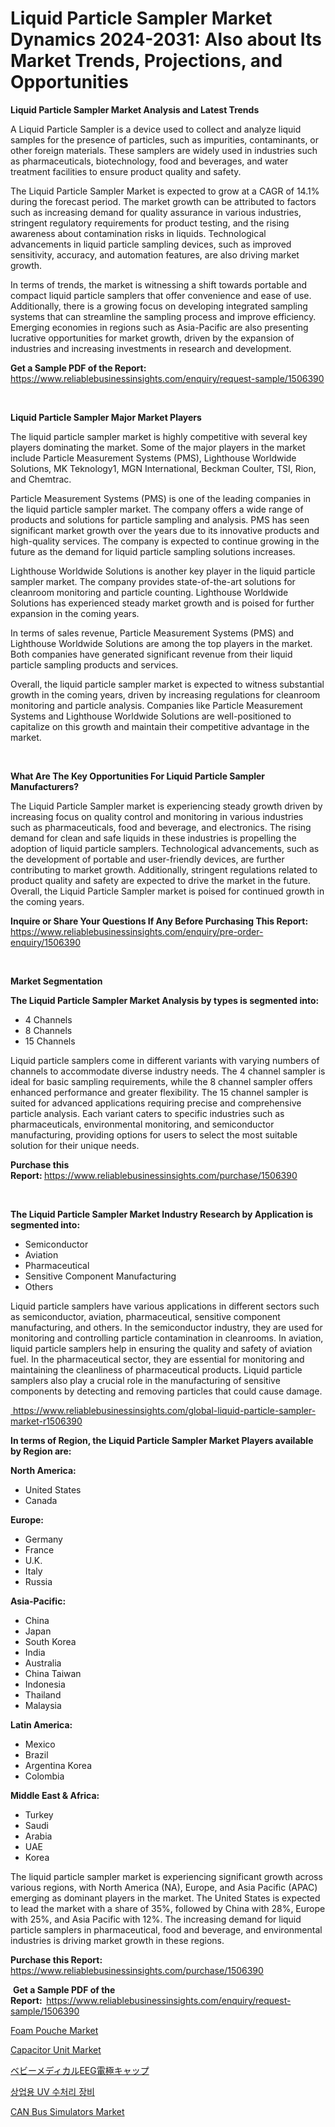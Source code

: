<p><h1>Liquid Particle Sampler Market Dynamics 2024-2031: Also about Its Market Trends, Projections, and Opportunities</h1></p><p><strong>Liquid Particle Sampler Market Analysis and Latest Trends</strong></p>
<p><p>A Liquid Particle Sampler is a device used to collect and analyze liquid samples for the presence of particles, such as impurities, contaminants, or other foreign materials. These samplers are widely used in industries such as pharmaceuticals, biotechnology, food and beverages, and water treatment facilities to ensure product quality and safety.</p><p>The Liquid Particle Sampler Market is expected to grow at a CAGR of 14.1% during the forecast period. The market growth can be attributed to factors such as increasing demand for quality assurance in various industries, stringent regulatory requirements for product testing, and the rising awareness about contamination risks in liquids. Technological advancements in liquid particle sampling devices, such as improved sensitivity, accuracy, and automation features, are also driving market growth.</p><p>In terms of trends, the market is witnessing a shift towards portable and compact liquid particle samplers that offer convenience and ease of use. Additionally, there is a growing focus on developing integrated sampling systems that can streamline the sampling process and improve efficiency. Emerging economies in regions such as Asia-Pacific are also presenting lucrative opportunities for market growth, driven by the expansion of industries and increasing investments in research and development.</p></p>
<p><strong>Get a Sample PDF of the Report:&nbsp;</strong> <a href="https://www.reliablebusinessinsights.com/enquiry/request-sample/1506390">https://www.reliablebusinessinsights.com/enquiry/request-sample/1506390</a></p>
<p>&nbsp;</p>
<p><strong>Liquid Particle Sampler Major Market Players</strong></p>
<p><p>The liquid particle sampler market is highly competitive with several key players dominating the market. Some of the major players in the market include Particle Measurement Systems (PMS), Lighthouse Worldwide Solutions, MK Teknology1, MGN International, Beckman Coulter, TSI, Rion, and Chemtrac.</p><p>Particle Measurement Systems (PMS) is one of the leading companies in the liquid particle sampler market. The company offers a wide range of products and solutions for particle sampling and analysis. PMS has seen significant market growth over the years due to its innovative products and high-quality services. The company is expected to continue growing in the future as the demand for liquid particle sampling solutions increases.</p><p>Lighthouse Worldwide Solutions is another key player in the liquid particle sampler market. The company provides state-of-the-art solutions for cleanroom monitoring and particle counting. Lighthouse Worldwide Solutions has experienced steady market growth and is poised for further expansion in the coming years.</p><p>In terms of sales revenue, Particle Measurement Systems (PMS) and Lighthouse Worldwide Solutions are among the top players in the market. Both companies have generated significant revenue from their liquid particle sampling products and services.</p><p>Overall, the liquid particle sampler market is expected to witness substantial growth in the coming years, driven by increasing regulations for cleanroom monitoring and particle analysis. Companies like Particle Measurement Systems and Lighthouse Worldwide Solutions are well-positioned to capitalize on this growth and maintain their competitive advantage in the market.</p></p>
<p>&nbsp;</p>
<p><strong>What Are The Key Opportunities For Liquid Particle Sampler Manufacturers?</strong></p>
<p><p>The Liquid Particle Sampler market is experiencing steady growth driven by increasing focus on quality control and monitoring in various industries such as pharmaceuticals, food and beverage, and electronics. The rising demand for clean and safe liquids in these industries is propelling the adoption of liquid particle samplers. Technological advancements, such as the development of portable and user-friendly devices, are further contributing to market growth. Additionally, stringent regulations related to product quality and safety are expected to drive the market in the future. Overall, the Liquid Particle Sampler market is poised for continued growth in the coming years.</p></p>
<p><strong>Inquire or Share Your Questions If Any Before Purchasing This Report:</strong> <a href="https://www.reliablebusinessinsights.com/enquiry/pre-order-enquiry/1506390">https://www.reliablebusinessinsights.com/enquiry/pre-order-enquiry/1506390</a></p>
<p>&nbsp;</p>
<p><strong>Market Segmentation</strong></p>
<p><strong>The Liquid Particle Sampler Market Analysis by types is segmented into:</strong></p>
<p><ul><li>4 Channels</li><li>8 Channels</li><li>15 Channels</li></ul></p>
<p><p>Liquid particle samplers come in different variants with varying numbers of channels to accommodate diverse industry needs. The 4 channel sampler is ideal for basic sampling requirements, while the 8 channel sampler offers enhanced performance and greater flexibility. The 15 channel sampler is suited for advanced applications requiring precise and comprehensive particle analysis. Each variant caters to specific industries such as pharmaceuticals, environmental monitoring, and semiconductor manufacturing, providing options for users to select the most suitable solution for their unique needs.</p></p>
<p><strong>Purchase this Report:&nbsp;</strong><a href="https://www.reliablebusinessinsights.com/purchase/1506390">https://www.reliablebusinessinsights.com/purchase/1506390</a></p>
<p>&nbsp;</p>
<p><strong>The Liquid Particle Sampler Market Industry Research by Application is segmented into:</strong></p>
<p><ul><li>Semiconductor</li><li>Aviation</li><li>Pharmaceutical</li><li>Sensitive Component Manufacturing</li><li>Others</li></ul></p>
<p><p>Liquid particle samplers have various applications in different sectors such as semiconductor, aviation, pharmaceutical, sensitive component manufacturing, and others. In the semiconductor industry, they are used for monitoring and controlling particle contamination in cleanrooms. In aviation, liquid particle samplers help in ensuring the quality and safety of aviation fuel. In the pharmaceutical sector, they are essential for monitoring and maintaining the cleanliness of pharmaceutical products. Liquid particle samplers also play a crucial role in the manufacturing of sensitive components by detecting and removing particles that could cause damage.</p></p>
<p><a href="https://www.reliablebusinessinsights.com/global-liquid-particle-sampler-market-r1506390">&nbsp;https://www.reliablebusinessinsights.com/global-liquid-particle-sampler-market-r1506390</a></p>
<p><strong>In terms of Region, the Liquid Particle Sampler Market Players available by Region are:</strong></p>
<p>
    <p> <strong> North America: </strong>
        <ul>
            <li>United States</li>
            <li>Canada</li>
        </ul>
        </p> 
    <p> <strong> Europe: </strong>
        <ul>
            <li>Germany</li>
            <li>France</li>
            <li>U.K.</li>
            <li>Italy</li>
            <li>Russia</li>
        </ul>
        </p> 
    <p> <strong> Asia-Pacific: </strong>
        <ul>
            <li>China</li>
            <li>Japan</li>
            <li>South Korea</li>
            <li>India</li>
            <li>Australia</li>
            <li>China Taiwan</li>
            <li>Indonesia</li>
            <li>Thailand</li>
            <li>Malaysia</li>
        </ul>
        </p> 
    <p> <strong> Latin America: </strong>
        <ul>
            <li>Mexico</li>
            <li>Brazil</li>
            <li>Argentina Korea</li>
            <li>Colombia</li>
        </ul>
        </p> 
    <p> <strong> Middle East & Africa: </strong>
        <ul>
            <li>Turkey</li>
            <li>Saudi</li>
            <li>Arabia</li>
            <li>UAE</li>
            <li>Korea</li>
        </ul>
    </p>
    </p>
<p><p>The liquid particle sampler market is experiencing significant growth across various regions, with North America (NA), Europe, and Asia Pacific (APAC) emerging as dominant players in the market. The United States is expected to lead the market with a share of 35%, followed by China with 28%, Europe with 25%, and Asia Pacific with 12%. The increasing demand for liquid particle samplers in pharmaceutical, food and beverage, and environmental industries is driving market growth in these regions.</p></p>
<p><strong>Purchase this Report: </strong><a href="https://www.reliablebusinessinsights.com/purchase/1506390">https://www.reliablebusinessinsights.com/purchase/1506390</a></p>
<p>&nbsp;<strong>Get a Sample PDF of the Report:&nbsp;&nbsp;</strong><a href="https://www.reliablebusinessinsights.com/enquiry/request-sample/1506390">https://www.reliablebusinessinsights.com/enquiry/request-sample/1506390</a></p>
<p><strong></strong></p>
<p><p><a href="https://www.linkedin.com/pulse/foam-pouche-market-trends-forecast-competitive-analysis-2031-xgxhe">Foam Pouche Market</a></p><p><a href="https://issuu.com/reportprime-2/docs/capacitor-unit-market-size-2030.pptx">Capacitor Unit Market</a></p><p><a href="https://github.com/LeanneBruen2023/Market-Research-Report-List-1/blob/main/270772792914.md">ベビーメディカルEEG電極キャップ</a></p><p><a href="https://github.com/LuckeyCorbin/Market-Research-Report-List-1/blob/main/148643185312.md">상업용 UV 수처리 장비</a></p><p><a href="https://github.com/marloy8/Market-Research-Report-List-4/blob/main/can-bus-simulators-market.md">CAN Bus Simulators Market</a></p></p>